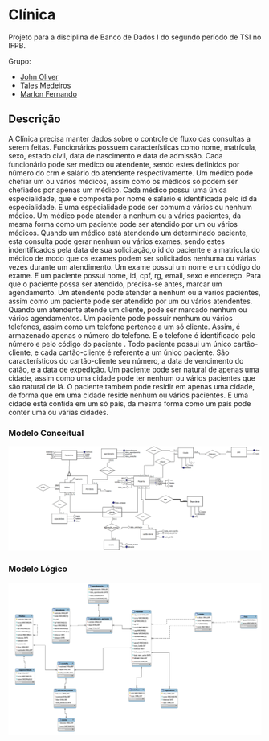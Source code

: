 # Clínica

Projeto para a disciplina de Banco de Dados I do segundo período de TSI no IFPB.

Grupo:
* [John Oliver]
* [Tales Medeiros]
* [Marlon Fernando]

## Descrição

A Clínica precisa manter dados sobre o controle de fluxo das consultas a serem feitas.
Funcionários possuem características como nome, matrícula, sexo, estado civil, data de nascimento e data de admissão. Cada funcionário pode ser médico ou atendente, sendo estes definidos por número do crm e salário do atendente respectivamente.
Um médico pode chefiar um ou vários médicos, assim como os médicos só podem ser chefiados por apenas um médico. Cada médico possui uma única especialidade, que é composta por nome e salário e identificada pelo id da especialidade. E uma especialidade pode ser comum a vários ou nenhum médico.
Um médico pode atender a nenhum ou a vários pacientes, da mesma forma como um paciente pode ser atendido por um ou vários médicos.
Quando um médico está atendendo um determinado paciente, esta consulta pode gerar nenhum ou vários exames, sendo estes indentificados pela data de sua solicitação,o id do paciente e a matricula do médico de modo que os exames podem ser solicitados nenhuma ou várias vezes durante um atendimento. Um exame possui um nome e um código do exame. E um paciente possui nome, id, cpf, rg, email, sexo e endereço. Para que o paciente possa ser atendido, precisa-se antes, marcar um agendamento. Um atendente pode atender a nenhum ou a vários pacientes, assim como um paciente pode ser atendido por um ou vários atendentes. Quando um atendente atende um cliente, pode ser marcado nenhum ou vários agendamentos.
Um paciente pode possuir nenhum ou vários telefones, assim como um telefone pertence a um só cliente. Assim, é armazenado apenas o número do telefone. E o telefone é identificado pelo número e pelo código do paciente .
Todo paciente possui um único cartão-cliente, e cada cartão-cliente é referente a um único paciente. São característicos do cartão-cliente seu número, a data de vencimento do catão, e a data de expedição.
Um paciente pode ser natural de apenas uma cidade, assim como uma cidade pode ter nenhum ou vários pacientes que são natural de lá.
O paciente também pode residir em apenas uma cidade, de forma que em uma cidade reside nenhum ou vários pacientes. E uma cidade está contida em um só país, da mesma forma como um país pode conter uma ou várias cidades.

### Modelo Conceitual
![Modelo Conceitual](conceitual.jpg)

### Modelo Lógico
![Modelo Logico](logico.jpg)

[John Oliver]: <https://github.com/johnoliver23>
[Tales Medeiros]: <https://github.com/Tales313>
[Marlon Fernando]: <https://github.com/marlonfernando16>